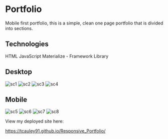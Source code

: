 # Portfolio
Mobile first portfolio, this is a simple, clean one page portfolio that is divided into sections.

## Technologies
HTML
JavaScript
Materialize - Framework Library


## Desktop
<img src="assets/sc1.jpg" alt="sc1"/>

<img src="assets/sc2.jpg" alt="sc2"/>

<img src="assets/sc3.jpg" alt="sc3"/>

<img src="assets/sc4.jpg" alt="sc4"/>

## Mobile
<img src="assets/mobileabout.jpg" alt="sc5"/>
<img src="assets/mobileportfolio.jpg" alt="sc6"/>
<img src="assets/mobileNav.jpg" alt="sc7"/>
<img src="assets/mobilecontact.jpg" alt="sc8"/>





View my deployed site here:

 https://tcauley91.github.io/Responsive_Portfolio/
 
 
